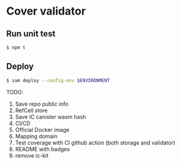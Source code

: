 # Cover validator

## Run unit test

```bash
$ npm t
```

## Deploy

```bash
$ sam deploy --config-env $ENVIRONMENT
```

TODO:

1. Save repo public info
2. RefCell store
3. Save IC canister wasm hash
4. CI/CD
5. Official Docker image
6. Mapping domain
7. Test coverage with CI github action (both storage and validator)
8. README with badges
9. remove ic-kit

